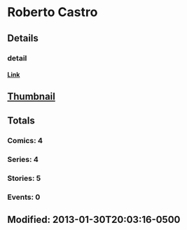# Roberto  Castro 
## Details
### detail
#### [Link](http://marvel.com/comics/creators/9360/roberto_castro?utm_campaign=apiRef&utm_source=225578a89fc76f3d20fbffda5d17a88d)
## [Thumbnail](http://i.annihil.us/u/prod/marvel/i/mg/b/40/image_not_available.jpg)
## Totals
### Comics: 4
### Series: 4
### Stories: 5
### Events: 0
## Modified: 2013-01-30T20:03:16-0500